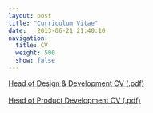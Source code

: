```yaml
---
layout: post
title: "Curriculum Vitae"
date:   2013-06-21 21:40:10
navigation:
  title: CV
  weight: 500
  show: false
---
```


<div class="highlight">
	<div class="pure-g-r">
		<div class="pure-u-2-3">
			<a href="CV-DavidOllerhead_Design_2013.pdf" class="pure-button wide">Head of Design &amp; Development CV (.pdf)</a>
		</div>
	</div>
	<div class="pure-g-r"><br>
		<div class="pure-u-2-3">
			<a href="CV-DavidOllerhead_Product_2013.pdf" class="pure-button wide">Head of Product Development CV (.pdf)</a>
		</div>
	</div>
</div>